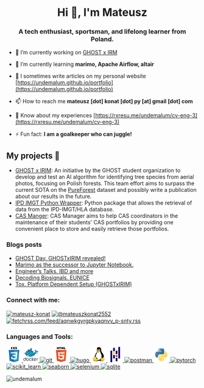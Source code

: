 <h1 align="center">Hi 👋, I'm Mateusz</h1>
<h3 align="center">A tech enthusiast, sportsman, and lifelong learner from Poland.</h3>

- 🔭 I’m currently working on [GHOST x IRM](https://github.com/GHOST-Science-Club/tree-classification-irim)

- 🌱 I’m currently learning **marimo, Apache Airflow, altair**

- 📝 I sometimes write articles on my personal website [https://undemalum.github.io/portfolio](https://undemalum.github.io/portfolio)

- 📫 How to reach me **mateusz [dot] konat [dot] py [at] gmail [dot] com**

- 📄 Know about my experiences [https://rxresu.me/undemalum/cv-eng-3](https://rxresu.me/undemalum/cv-eng-3)

- ⚡ Fun fact: **I am a goalkeeper who can juggle!**

## My projects 🎈
  - [GHOST x IRIM](https://github.com/GHOST-Science-Club/tree-classification-irim): An initiative by the GHOST student organization to develop and test an AI algorithm for identifying tree species from aerial photos, focusing on Polish forests. This team effort aims to surpass the current SOTA on the [PureForest](https://huggingface.co/datasets/IGNF/PureForest) dataset and possibly write a publication about our results in the future.
  - [IPD IMGT Python Wrapper](https://github.com/undeMalum/ipd-imgt-hla-python-wrapper): Python package that allows the retrieval of data from the IPD-IMGT/HLA database.
  - [CAS Manger](https://github.com/undeMalum/CAS-manager): CAS Manager aims to help CAS coordinators in the maintenance of their students' CAS portfolios by providing one convenient place to store and easily retrieve those portfolios.

### Blogs posts
<!-- BLOG-POST-LIST:START -->
- [GHOST Day. GHOSTxIRIM revealed!](https://undemalum.github.io/portfolio/posts/ghost-day/)
- [Marimo as the successor to Jupyter Notebook.](https://undemalum.github.io/portfolio/posts/marimo-overview/)
- [Engineer’s Talks. IBD and more](https://undemalum.github.io/portfolio/posts/engineers-talks/)
- [Decoding Biosignals. EUNICE](https://undemalum.github.io/portfolio/posts/biosignals/)
- [Tox. Platform Dependent Setup &lpar;GHOSTxIRIM&rpar;](https://undemalum.github.io/portfolio/posts/tox-setup/)
<!-- BLOG-POST-LIST:END -->

<h3 align="left">Connect with me:</h3>
<p align="left">
<a href="https://linkedin.com/in/mateusz-konat" target="blank"><img align="center" src="https://raw.githubusercontent.com/rahuldkjain/github-profile-readme-generator/master/src/images/icons/Social/linked-in-alt.svg" alt="mateusz-konat" height="30" width="40" /></a>
<a href="https://www.youtube.com/c/@mateuszkonat2552" target="blank"><img align="center" src="https://raw.githubusercontent.com/rahuldkjain/github-profile-readme-generator/master/src/images/icons/Social/youtube.svg" alt="@mateuszkonat2552" height="30" width="40" /></a>
<a href="/fetchrss.com/feed/aqnwkgyrgpkyaqnvv_p-snty.rss" target="blank"><img align="center" src="https://raw.githubusercontent.com/rahuldkjain/github-profile-readme-generator/master/src/images/icons/Social/rss.svg" alt="fetchrss.com/feed/aqnwkgyrgpkyaqnvv_p-snty.rss" height="30" width="40" /></a>
</p>

<h3 align="left">Languages and Tools:</h3>
<p align="left"> <a href="https://www.w3schools.com/css/" target="_blank" rel="noreferrer"> <img src="https://raw.githubusercontent.com/devicons/devicon/master/icons/css3/css3-original-wordmark.svg" alt="css3" width="40" height="40"/> </a> <a href="https://www.docker.com/" target="_blank" rel="noreferrer"> <img src="https://raw.githubusercontent.com/devicons/devicon/master/icons/docker/docker-original-wordmark.svg" alt="docker" width="40" height="40"/> </a> <a href="https://git-scm.com/" target="_blank" rel="noreferrer"> <img src="https://www.vectorlogo.zone/logos/git-scm/git-scm-icon.svg" alt="git" width="40" height="40"/> </a> <a href="https://www.w3.org/html/" target="_blank" rel="noreferrer"> <img src="https://raw.githubusercontent.com/devicons/devicon/master/icons/html5/html5-original-wordmark.svg" alt="html5" width="40" height="40"/> </a> <a href="https://gohugo.io/" target="_blank" rel="noreferrer"> <img src="https://api.iconify.design/logos-hugo.svg" alt="hugo" width="40" height="40"/> </a> <a href="https://www.linux.org/" target="_blank" rel="noreferrer"> <img src="https://raw.githubusercontent.com/devicons/devicon/master/icons/linux/linux-original.svg" alt="linux" width="40" height="40"/> </a> <a href="https://pandas.pydata.org/" target="_blank" rel="noreferrer"> <img src="https://raw.githubusercontent.com/devicons/devicon/2ae2a900d2f041da66e950e4d48052658d850630/icons/pandas/pandas-original.svg" alt="pandas" width="40" height="40"/> </a> <a href="https://postman.com" target="_blank" rel="noreferrer"> <img src="https://www.vectorlogo.zone/logos/getpostman/getpostman-icon.svg" alt="postman" width="40" height="40"/> </a> <a href="https://www.python.org" target="_blank" rel="noreferrer"> <img src="https://raw.githubusercontent.com/devicons/devicon/master/icons/python/python-original.svg" alt="python" width="40" height="40"/> </a> <a href="https://pytorch.org/" target="_blank" rel="noreferrer"> <img src="https://www.vectorlogo.zone/logos/pytorch/pytorch-icon.svg" alt="pytorch" width="40" height="40"/> </a> <a href="https://scikit-learn.org/" target="_blank" rel="noreferrer"> <img src="https://upload.wikimedia.org/wikipedia/commons/0/05/Scikit_learn_logo_small.svg" alt="scikit_learn" width="40" height="40"/> </a> <a href="https://seaborn.pydata.org/" target="_blank" rel="noreferrer"> <img src="https://seaborn.pydata.org/_images/logo-mark-lightbg.svg" alt="seaborn" width="40" height="40"/> </a> <a href="https://www.selenium.dev" target="_blank" rel="noreferrer"> <img src="https://raw.githubusercontent.com/detain/svg-logos/780f25886640cef088af994181646db2f6b1a3f8/svg/selenium-logo.svg" alt="selenium" width="40" height="40"/> </a> <a href="https://www.sqlite.org/" target="_blank" rel="noreferrer"> <img src="https://www.vectorlogo.zone/logos/sqlite/sqlite-icon.svg" alt="sqlite" width="40" height="40"/> </a> </p>

<p><img align="center" src="https://github-readme-stats.vercel.app/api/top-langs?username=undemalum&show_icons=true&locale=en&layout=compact" alt="undemalum" /></p>
